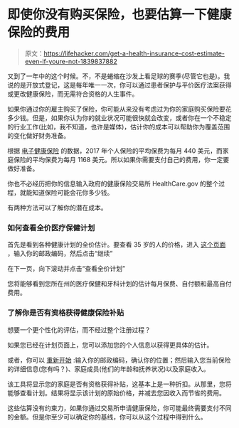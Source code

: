 # 即使你没有购买保险，也要估算一下健康保险的费用

> 原文：<https://lifehacker.com/get-a-health-insurance-cost-estimate-even-if-youre-not-1839837882>

又到了一年中的这个时候。不，不是蜷缩在沙发上看足球的赛季(尽管它也是)。我说的是开放式登记，这是每年唯一一次，你可以通过患者保护与平价医疗法案获得或更改健康保险，而无需符合资格的人生事件。



如果你通过你的雇主购买了保险，你可能从来没有考虑过为你的家庭购买保险要花多少钱。但是，如果你认为你的就业状况可能很快就会改变，或者你在一个不稳定的行业工作(比如，我不知道，也许是媒体)，估计你的成本可以帮助你为覆盖范围的变化做好财务准备。

根据 [电子健康保险](https://www.ehealthinsurance.com/resources/affordable-care-act/much-health-insurance-cost-without-subsidy) 的数据，2017 年个人保险的平均保费为每月 440 美元，而家庭保险的平均保费为每月 1168 美元。所以如果你需要支付自己的费用，你一定要做好准备。

你也不必经历把你的信息输入政府的健康保险交易所 HealthCare.gov 的整个过程，就能知道保险可能会花你多少钱。

有两种方法可以了解你的潜在成本。

### 如何查看全价医疗保健计划

首先是看到各种健康计划的全价估计。要查看 35 岁的人的价格，进入 [这个页面](https://www.healthcare.gov/apply-and-enroll/health-insurance-plans-estimator-overview/) ，输入你的邮政编码，然后点击“继续”

在下一页，向下滚动并点击“查看全价计划”

您将能够看到您所在州的医疗保健和牙科计划的估计每月保费、自付额和最高自付费用。

### **了解你是否有资格获得健康保险补贴**

想要一个更个性化的评估，而不经过整个注册过程？

如果您已经在计划页面上，您可以添加您的个人信息以获得更具体的估计。

或者，你可以 [重新开始](https://www.healthcare.gov/see-plans/#/) :输入你的邮政编码，确认你的位置；然后输入您当前保险的详细信息(您有吗？)、家庭成员(他们的年龄和抚养状况)以及家庭收入。

该工具将显示您的家庭是否有资格获得补贴，这基本上是一种折扣。从那里，您将能够查看计划。结果将显示该计划的原始价格，并减去您因收入而节省的费用。

这些估算没有约束力，如果你通过交易所申请健康保险，你可能最终需要支付不同的金额。但是你至少可以确定你的基线，你可以从这个过程中得到什么。